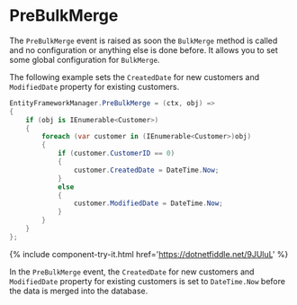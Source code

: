 # PreBulkMerge

The `PreBulkMerge` event is raised as soon the `BulkMerge` method is called and no configuration or anything else is done before. It allows you to set some global configuration for `BulkMerge`. 

The following example sets the `CreatedDate` for new customers and `ModifiedDate` property for existing customers.

```csharp
EntityFrameworkManager.PreBulkMerge = (ctx, obj) =>
{
    if (obj is IEnumerable<Customer>)
    {
        foreach (var customer in (IEnumerable<Customer>)obj)
        {
            if (customer.CustomerID == 0)
            {
                customer.CreatedDate = DateTime.Now;
            }
            else
            {
                customer.ModifiedDate = DateTime.Now;
            }
        }
    }
};
```

{% include component-try-it.html href='https://dotnetfiddle.net/9JUluL' %}

In the `PreBulkMerge` event, the `CreatedDate` for new customers and `ModifiedDate` property for existing customers is set to `DateTime.Now` before the data is merged into the database.
